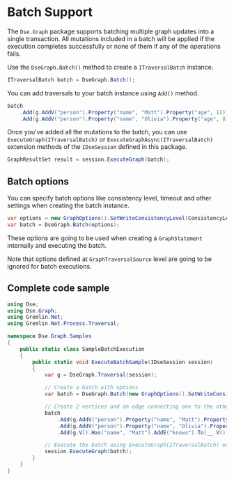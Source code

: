 # Batch Support

The `Dse.Graph` package supports batching multiple graph updates into a single transaction. All mutations included
in a batch will be applied if the execution completes successfully or none of them if any of the operations fails.

Use the `DseGraph.Batch()` method to create a `ITraversalBatch` instance.

```c#
ITraversalBatch batch = DseGraph.Batch();
```

You can add traversals to your batch instance using `Add()` method.

```c#
batch
    .Add(g.AddV("person").Property("name", "Matt").Property("age", 12));
    .Add(g.AddV("person").Property("name", "Olivia").Property("age", 8));
```

Once you've added all the mutations to the batch, you can use `ExecuteGraph(ITraversalBatch)` or
`ExecuteGraphAsync(ITraversalBatch)` extension methods of the `IDseSession` defined in this package.

```c#
GraphResultSet result = session.ExecuteGraph(batch);
```

## Batch options

You can specify batch options like consistency level, timeout and other settings when creating the batch instance.

```c#
var options = new GraphOptions().SetWriteConsistencyLevel(ConsistencyLevel.LocalQuorum);
var batch = DseGraph.Batch(options);
```

These options are going to be used when creating a `GraphStatement` internally and executing the batch.

Note that options defined at `GraphTraversalSource` level are going to be ignored for batch executions. 

## Complete code sample

```c#
using Dse;
using Dse.Graph;
using Gremlin.Net;
using Gremlin.Net.Process.Traversal;

namespace Dse.Graph.Samples
{
    public static class SampleBatchExecution
    {
        public static void ExecuteBatchSample(IDseSession session)
        {
            var g = DseGraph.Traversal(session);

            // Create a batch with options
            var batch = DseGraph.Batch(new GraphOptions().SetWriteConsistencyLevel(ConsistencyLevel.LocalQuorum));

            // Create 2 vertices and an edge connecting one to the other
            batch
                .Add(g.AddV("person").Property("name", "Matt").Property("age", 12))
                .Add(g.AddV("person").Property("name", "Olivia").Property("age", 8))
                .Add(g.V().Has("name", "Matt").AddE("knows").To(__.V().Has("name", "Olivia")));

            // Execute the batch using ExecuteGraph(ITraversalBatch) extension method
            session.ExecuteGraph(batch);
        }
    }
}
```